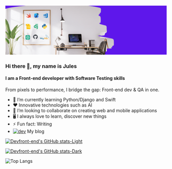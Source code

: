 ![github](https://github.com/Devfront-end/Devfront-end/blob/main/github_banner.png)

### Hi there 👋, my name is Jules

#### I am a Front-end developer with Software Testing skills

From pixels to performance, I bridge the gap: Front-end dev & QA in one.

- 🌱 I’m currently learning Python/Django and Swift 
- ❤️  Innovative technologies such as AI
- 👯 I’m looking to collaborate on creating web and mobile applications
- 🖥️ I always love to learn, discover new things
- ⚡ Fun fact: Writing
- [<img src='https://cdn.jsdelivr.net/npm/simple-icons@3.0.1/icons/hashnode.svg' alt='dev' height='40'>](https://jules.hashnode.dev/)  My blog

[![Devfront-end's GitHub stats-Light](https://github-readme-stats.vercel.app/api?username=Devfront-end&show_icons=true&theme=default#gh-light-mode-only)](https://github.com/Devfront-end/github-readme-stats#gh-light-mode-only)

[![Devfront-end's GitHub stats-Dark](https://github-readme-stats.vercel.app/api?username=Devfront-end&show_icons=true&theme=dark#gh-dark-mode-only)](https://github.com/Devfront-end/github-readme-stats#gh-dark-mode-only)

![Top Langs](https://github-readme-stats.vercel.app/api/top-langs/?username=Devront-end&size_weight=0.5&count_weight=0.5)

<!--
**Devfront-end/Devfront-end** is a ✨ _special_ ✨ repository because its `README.md` (this file) appears on your GitHub profile.
-->


